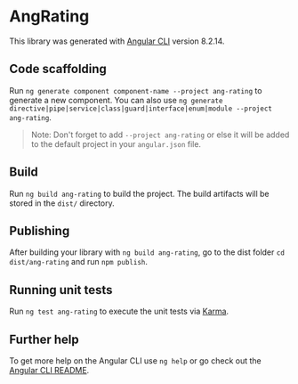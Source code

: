 # AngRating

This library was generated with [Angular CLI](https://github.com/angular/angular-cli) version 8.2.14.

## Code scaffolding

Run `ng generate component component-name --project ang-rating` to generate a new component. You can also use `ng generate directive|pipe|service|class|guard|interface|enum|module --project ang-rating`.
> Note: Don't forget to add `--project ang-rating` or else it will be added to the default project in your `angular.json` file. 

## Build

Run `ng build ang-rating` to build the project. The build artifacts will be stored in the `dist/` directory.

## Publishing

After building your library with `ng build ang-rating`, go to the dist folder `cd dist/ang-rating` and run `npm publish`.

## Running unit tests

Run `ng test ang-rating` to execute the unit tests via [Karma](https://karma-runner.github.io).

## Further help

To get more help on the Angular CLI use `ng help` or go check out the [Angular CLI README](https://github.com/angular/angular-cli/blob/master/README.md).
